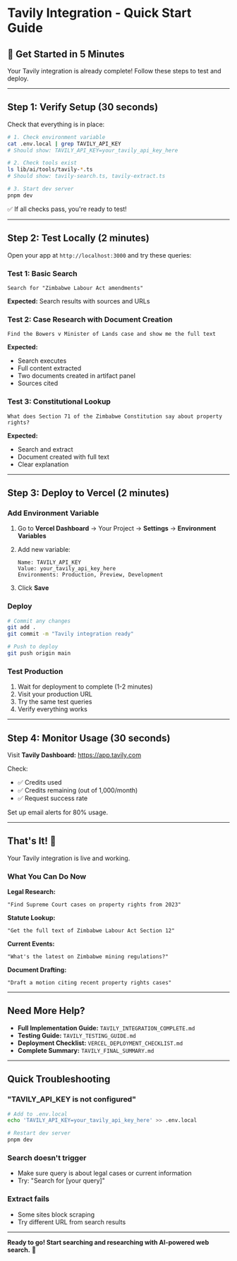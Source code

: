 # Tavily Integration - Quick Start Guide

## 🚀 Get Started in 5 Minutes

Your Tavily integration is already complete! Follow these steps to test and deploy.

---

## Step 1: Verify Setup (30 seconds)

Check that everything is in place:

```bash
# 1. Check environment variable
cat .env.local | grep TAVILY_API_KEY
# Should show: TAVILY_API_KEY=your_tavily_api_key_here

# 2. Check tools exist
ls lib/ai/tools/tavily-*.ts
# Should show: tavily-search.ts, tavily-extract.ts

# 3. Start dev server
pnpm dev
```

✅ If all checks pass, you're ready to test!

---

## Step 2: Test Locally (2 minutes)

Open your app at `http://localhost:3000` and try these queries:

### Test 1: Basic Search

```
Search for "Zimbabwe Labour Act amendments"
```

**Expected:** Search results with sources and URLs

### Test 2: Case Research with Document Creation

```
Find the Bowers v Minister of Lands case and show me the full text
```

**Expected:**

- Search executes
- Full content extracted
- Two documents created in artifact panel
- Sources cited

### Test 3: Constitutional Lookup

```
What does Section 71 of the Zimbabwe Constitution say about property rights?
```

**Expected:**

- Search and extract
- Document created with full text
- Clear explanation

---

## Step 3: Deploy to Vercel (2 minutes)

### Add Environment Variable

1. Go to **Vercel Dashboard** → Your Project → **Settings** → **Environment Variables**

2. Add new variable:

   ```
   Name: TAVILY_API_KEY
   Value: your_tavily_api_key_here
   Environments: Production, Preview, Development
   ```

3. Click **Save**

### Deploy

```bash
# Commit any changes
git add .
git commit -m "Tavily integration ready"

# Push to deploy
git push origin main
```

### Test Production

1. Wait for deployment to complete (1-2 minutes)
2. Visit your production URL
3. Try the same test queries
4. Verify everything works

---

## Step 4: Monitor Usage (30 seconds)

Visit **Tavily Dashboard:** https://app.tavily.com

Check:

- ✅ Credits used
- ✅ Credits remaining (out of 1,000/month)
- ✅ Request success rate

Set up email alerts for 80% usage.

---

## That's It! 🎉

Your Tavily integration is live and working.

### What You Can Do Now

**Legal Research:**

```
"Find Supreme Court cases on property rights from 2023"
```

**Statute Lookup:**

```
"Get the full text of Zimbabwe Labour Act Section 12"
```

**Current Events:**

```
"What's the latest on Zimbabwe mining regulations?"
```

**Document Drafting:**

```
"Draft a motion citing recent property rights cases"
```

---

## Need More Help?

- **Full Implementation Guide:** `TAVILY_INTEGRATION_COMPLETE.md`
- **Testing Guide:** `TAVILY_TESTING_GUIDE.md`
- **Deployment Checklist:** `VERCEL_DEPLOYMENT_CHECKLIST.md`
- **Complete Summary:** `TAVILY_FINAL_SUMMARY.md`

---

## Quick Troubleshooting

### "TAVILY_API_KEY is not configured"

```bash
# Add to .env.local
echo 'TAVILY_API_KEY=your_tavily_api_key_here' >> .env.local

# Restart dev server
pnpm dev
```

### Search doesn't trigger

- Make sure query is about legal cases or current information
- Try: "Search for [your query]"

### Extract fails

- Some sites block scraping
- Try different URL from search results

---

**Ready to go! Start searching and researching with AI-powered web search.** 🚀
